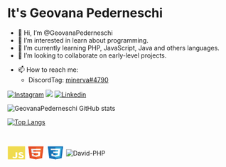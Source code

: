 # It's Geovana Pederneschi


- 👋 Hi, I’m @GeovanaPederneschi
- 👀 I’m interested in learn about programming.
- 🌱 I’m currently learning PHP, JavaScript, Java and others languages.
- 💞️ I’m looking to collaborate on early-level projects.
 <h>
  
- 📫 How to reach me:
   - DiscordTag: [minerva#4790](https://discord.com/channels/@me)

<p align="center">

[![Instagram](https://img.shields.io/badge/Instagram-E4405F?style=for-the-badge&logo=instagram&logoColor=white
)](https://instagram.com/geh.pederneschi/)
<a href = "mailto:geovanapederneschi@gmail.com"><img src="https://img.shields.io/badge/-Gmail-%23333?style=for-the-badge&logo=gmail&logoColor=white" target="_blank"></a>
[![Linkedin](https://img.shields.io/badge/LinkedIn-0077B5?style=for-the-badge&logo=linkedin&logoColor=white)](https://www.linkedin.com/in/geovana-pederneschi-691772226/)
 </p>

![GeovanaPederneschi GitHub stats](https://github-readme-stats.vercel.app/api?username=GeovanaPederneschi&show_icons=true&theme=dracula)


[![Top Langs](https://github-readme-stats.vercel.app/api/top-langs/?username=GeovanaPederneschi&how_icons=true&theme=dracula&layout=compact)](https://github.com/anuraghazra/github-readme-stats)

##

<div style="display: inline_block"><br>
  <img align="center" alt="David-Js" height="30" width="40" src="https://raw.githubusercontent.com/devicons/devicon/master/icons/javascript/javascript-plain.svg"/>
<img align="center" alt="David-HTML" height="30" width="40" src="https://raw.githubusercontent.com/devicons/devicon/master/icons/html5/html5-original.svg">
  <img align="center" alt="David-CSS" height="30" width="40" src="https://raw.githubusercontent.com/devicons/devicon/master/icons/css3/css3-original.svg">
  <img align="center" alt="David-PHP" height="30" width="40" src="https://cdn.jsdelivr.net/gh/devicons/devicon/icons/php/php-plain.svg">
</div>
